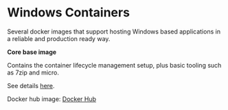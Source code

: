 # Windows Containers

Several docker images that support hosting Windows based applications in a reliable and production ready way.

**Core base image**

Contains the container lifecycle management setup, plus basic tooling such as 7zip and micro.

See details [here](servercore2022/readme.md).

Docker hub image: [Docker Hub](https://hub.docker.com/repository/docker/davidbcn86/servercore2022/general)
